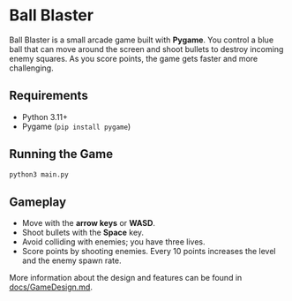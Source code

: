 # Ball Blaster

Ball Blaster is a small arcade game built with **Pygame**. You control a blue
ball that can move around the screen and shoot bullets to destroy incoming
enemy squares. As you score points, the game gets faster and more challenging.

## Requirements

- Python 3.11+
- Pygame (``pip install pygame``)

## Running the Game

```bash
python3 main.py
```

## Gameplay

* Move with the **arrow keys** or **WASD**.
* Shoot bullets with the **Space** key.
* Avoid colliding with enemies; you have three lives.
* Score points by shooting enemies. Every 10 points increases the level and the
enemy spawn rate.

More information about the design and features can be found in
[docs/GameDesign.md](docs/GameDesign.md).
